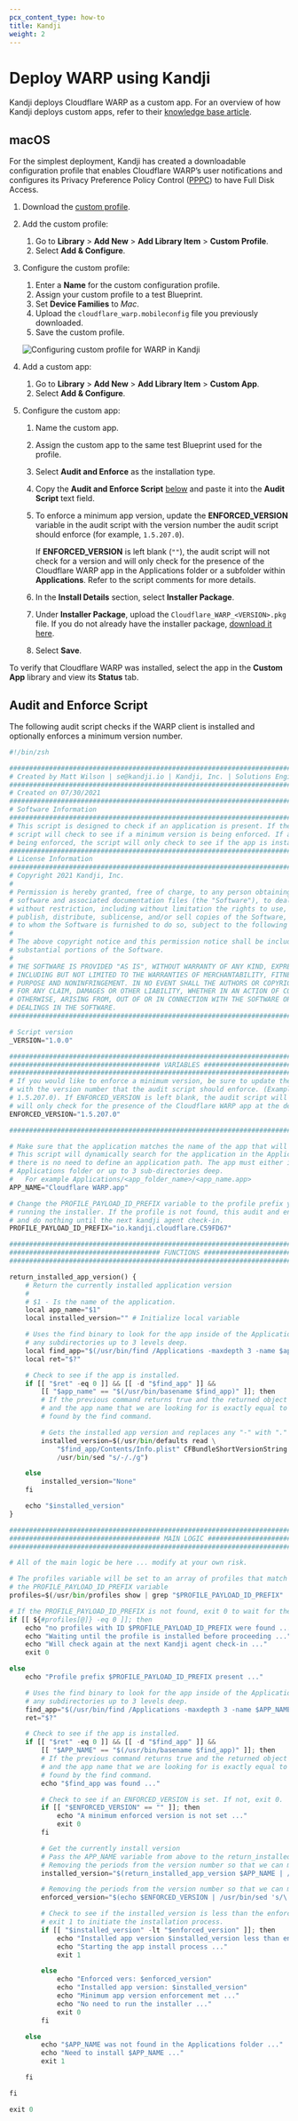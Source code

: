 ```yaml
---
pcx_content_type: how-to
title: Kandji
weight: 2
---
```


# Deploy WARP using Kandji

Kandji deploys Cloudflare WARP as a custom app. For an overview of how Kandji deploys custom apps, refer to their [knowledge base article](https://support.kandji.io/custom-apps-overview).

## macOS

For the simplest deployment, Kandji has created a downloadable configuration profile that enables Cloudflare WARP’s user notifications and configures its Privacy Preference Policy Control ([PPPC](https://support.kandji.io/create-a-privacy-preferences-policy-control-profile)) to have Full Disk Access.

1. Download the [custom profile](https://github.com/kandji-inc/support/blob/master/Configuration%20Profiles/cloudflare_warp.mobileconfig).

2. Add the custom profile:

   1. Go to **Library** > **Add New** > **Add Library Item** > **Custom Profile**.
   2. Select **Add & Configure**.

3. Configure the custom profile:

   1. Enter a **Name** for the custom configuration profile.
   2. Assign your custom profile to a test Blueprint.
   3. Set **Device Families** to _Mac_.
   4. Upload the `cloudflare_warp.mobileconfig` file you previously downloaded.
   5. Save the custom profile.

   ![Configuring custom profile for WARP in Kandji](/images/cloudflare-one/connections/custom-profile.png)

4. Add a custom app:

   1. Go to **Library** > **Add New** > **Add Library Item** > **Custom App**.
   2. Select **Add & Configure**.

5. Configure the custom app:

   1. Name the custom app.
   2. Assign the custom app to the same test Blueprint used for the profile.
   3. Select **Audit and Enforce** as the installation type.
   4. Copy the **Audit and Enforce Script** [below](#audit-and-enforce-script) and paste it into the **Audit Script** text field.
   5. To enforce a minimum app version, update the **ENFORCED_VERSION** variable in the audit script with the version number the audit script should enforce (for example, `1.5.207.0`).

      If **ENFORCED_VERSION** is left blank (`""`), the audit script will not check for a version and will only check for the presence of the Cloudflare WARP app in the Applications folder or a subfolder within **Applications**. Refer to the script comments for more details.

   6. In the **Install Details** section, select **Installer Package**.
   7. Under **Installer Package**, upload the `Cloudflare_WARP_<VERSION>.pkg` file. If you do not already have the installer package, [download it here](/cloudflare-one/connections/connect-devices/warp/download-warp/#macos).
   8. Select **Save**.

To verify that Cloudflare WARP was installed, select the app in the **Custom App** library and view its **Status** tab.

## Audit and Enforce Script

The following audit script checks if the WARP client is installed and optionally enforces a minimum version number.

```python
#!/bin/zsh

###################################################################################################
# Created by Matt Wilson | se@kandji.io | Kandji, Inc. | Solutions Engineering
###################################################################################################
# Created on 07/30/2021
###################################################################################################
# Software Information
###################################################################################################
# This script is designed to check if an application is present. If the app is present, the
# script will check to see if a minimum version is being enforced. If a minimum app version is not
# being enforced, the script will only check to see if the app is installed or not.
###################################################################################################
# License Information
###################################################################################################
# Copyright 2021 Kandji, Inc.
#
# Permission is hereby granted, free of charge, to any person obtaining a copy of this
# software and associated documentation files (the "Software"), to deal in the Software
# without restriction, including without limitation the rights to use, copy, modify, merge,
# publish, distribute, sublicense, and/or sell copies of the Software, and to permit persons
# to whom the Software is furnished to do so, subject to the following conditions:
#
# The above copyright notice and this permission notice shall be included in all copies or
# substantial portions of the Software.
#
# THE SOFTWARE IS PROVIDED "AS IS", WITHOUT WARRANTY OF ANY KIND, EXPRESS OR IMPLIED,
# INCLUDING BUT NOT LIMITED TO THE WARRANTIES OF MERCHANTABILITY, FITNESS FOR A PARTICULAR
# PURPOSE AND NONINFRINGEMENT. IN NO EVENT SHALL THE AUTHORS OR COPYRIGHT HOLDERS BE LIABLE
# FOR ANY CLAIM, DAMAGES OR OTHER LIABILITY, WHETHER IN AN ACTION OF CONTRACT, TORT OR
# OTHERWISE, ARISING FROM, OUT OF OR IN CONNECTION WITH THE SOFTWARE OR THE USE OR OTHER
# DEALINGS IN THE SOFTWARE.
###################################################################################################

# Script version
_VERSION="1.0.0"

###################################################################################################
###################################### VARIABLES ##################################################
###################################################################################################
# If you would like to enforce a minimum version, be sure to update the ENFORCED_VERSION variable
# with the version number that the audit script should enforce. (Example version number
# 1.5.207.0). If ENFORCED_VERSION is left blank, the audit script will not check for a version and
# will only check for the presence of the Cloudflare WARP app at the defined APP_PATH.
ENFORCED_VERSION="1.5.207.0"

###################################################################################################

# Make sure that the application matches the name of the app that will be installed.
# This script will dynamically search for the application in the Applications folder. So
# there is no need to define an application path. The app must either install in the
# Applications folder or up to 3 sub-directories deep.
#   For example Applications/<app_folder_name>/<app_name.app>
APP_NAME="Cloudflare WARP.app"

# Change the PROFILE_PAYLOAD_ID_PREFIX variable to the profile prefix you want to wait on before
# running the installer. If the profile is not found, this audit and enforce script will exit 00
# and do nothing until the next kandji agent check-in.
PROFILE_PAYLOAD_ID_PREFIX="io.kandji.cloudflare.C59FD67"

###################################################################################################
###################################### FUNCTIONS ##################################################
###################################################################################################

return_installed_app_version() {
    # Return the currently installed application version
    #
    # $1 - Is the name of the application.
    local app_name="$1"
    local installed_version="" # Initialize local variable

    # Uses the find binary to look for the app inside of the Applications directory and
    # any subdirectories up to 3 levels deep.
    local find_app="$(/usr/bin/find /Applications -maxdepth 3 -name $app_name)"
    local ret="$?"

    # Check to see if the app is installed.
    if [[ "$ret" -eq 0 ]] && [[ -d "$find_app" ]] &&
        [[ "$app_name" == "$(/usr/bin/basename $find_app)" ]]; then
        # If the previous command returns true and the returned object is a directory
        # and the app name that we are looking for is exactly equal to the app name
        # found by the find command.

        # Gets the installed app version and replaces any "-" with "."
        installed_version=$(/usr/bin/defaults read \
            "$find_app/Contents/Info.plist" CFBundleShortVersionString |
            /usr/bin/sed "s/-/./g")

    else
        installed_version="None"
    fi

    echo "$installed_version"
}

###################################################################################################
###################################### MAIN LOGIC #################################################
###################################################################################################

# All of the main logic be here ... modify at your own risk.

# The profiles variable will be set to an array of profiles that match the prefix in
# the PROFILE_PAYLOAD_ID_PREFIX variable
profiles=$(/usr/bin/profiles show | grep "$PROFILE_PAYLOAD_ID_PREFIX" | sed 's/.*\ //')

# If the PROFILE_PAYLOAD_ID_PREFIX is not found, exit 0 to wait for the next agent run.
if [[ ${#profiles[@]} -eq 0 ]]; then
    echo "no profiles with ID $PROFILE_PAYLOAD_ID_PREFIX were found ..."
    echo "Waiting until the profile is installed before proceeding ..."
    echo "Will check again at the next Kandji agent check-in ..."
    exit 0

else
    echo "Profile prefix $PROFILE_PAYLOAD_ID_PREFIX present ..."

    # Uses the find binary to look for the app inside of the Applications directory and
    # any subdirectories up to 3 levels deep.
    find_app="$(/usr/bin/find /Applications -maxdepth 3 -name $APP_NAME)"
    ret="$?"

    # Check to see if the app is installed.
    if [[ "$ret" -eq 0 ]] && [[ -d "$find_app" ]] &&
        [[ "$APP_NAME" == "$(/usr/bin/basename $find_app)" ]]; then
        # If the previous command returns true and the returned object is a directory
        # and the app name that we are looking for is exactly equal to the app name
        # found by the find command.
        echo "$find_app was found ..."

        # Check to see if an ENFORCED_VERSION is set. If not, exit 0.
        if [[ "$ENFORCED_VERSION" == "" ]]; then
            echo "A minimum enforced version is not set ..."
            exit 0
        fi

        # Get the currently install version
        # Pass the APP_NAME variable from above to the return_installed_app_version function
        # Removing the periods from the version number so that we can make a comparison.
        installed_version="$(return_installed_app_version $APP_NAME | /usr/bin/sed 's/\.//g')"

        # Removing the periods from the version number so that we can make a comparison.
        enforced_version="$(echo $ENFORCED_VERSION | /usr/bin/sed 's/\.//g')"

        # Check to see if the installed_version is less than the enforced_version. If it is then
        # exit 1 to initiate the installation process.
        if [[ "$installed_version" -lt "$enforced_version" ]]; then
            echo "Installed app version $installed_version less than enforced version $ENFORCED_VERSION"
            echo "Starting the app install process ..."
            exit 1

        else
            echo "Enforced vers: $enforced_version"
            echo "Installed app version: $installed_version"
            echo "Minimum app version enforcement met ..."
            echo "No need to run the installer ..."
            exit 0
        fi

    else
        echo "$APP_NAME was not found in the Applications folder ..."
        echo "Need to install $APP_NAME ..."
        exit 1

    fi

fi

exit 0
```
